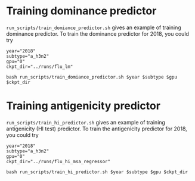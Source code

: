 

# Training dominance predictor

`run_scripts/train_domiance_predictor.sh` gives an example of training dominance predictor. To train the dominance predictor for 2018, you could try

```
year="2018"
subtype="a_h3n2"
gpu="0"
ckpt_dir="../runs/flu_lm"

bash run_scripts/train_domiance_predictor.sh $year $subtype $gpu $ckpt_dir
```

# Training antigenicity predictor

`run_scripts/train_hi_predictor.sh` gives an example of training antigenicity (HI test) predictor. To train the antigenicity predictor for 2018, you could try

```
year="2018"
subtype="a_h3n2"
gpu="0"
ckpt_dir="../runs/flu_hi_msa_regressor"

bash run_scripts/train_hi_predictor.sh $year $subtype $gpu $ckpt_dir
```